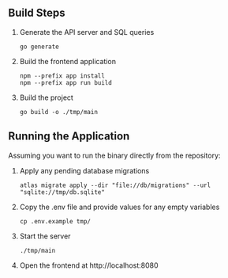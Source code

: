 ## Build Steps
1. Generate the API server and SQL queries
    ```
    go generate
    ```
2. Build the frontend application 
    ```
    npm --prefix app install
    npm --prefix app run build
    ```
3. Build the project
    ```
    go build -o ./tmp/main
    ```

## Running the Application
Assuming you want to run the binary directly from the repository:
1. Apply any pending database migrations
    ```shell
    atlas migrate apply --dir "file://db/migrations" --url "sqlite://tmp/db.sqlite" 
    ```
2. Copy the .env file and provide values for any empty variables
    ```shell
    cp .env.example tmp/
    ```
3. Start the server
    ```
    ./tmp/main
    ```
3. Open the frontend at http://localhost:8080
